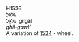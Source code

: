 <body>
  <p>H1536<br>  גּלגּל  <br> גִּלגָּל  ‎  gilgâl  <br><i>ghil-gawl‘ </i><br>A variation of <a href="h1534.htm">1534</a>  - wheel.<br></p>
 </body>